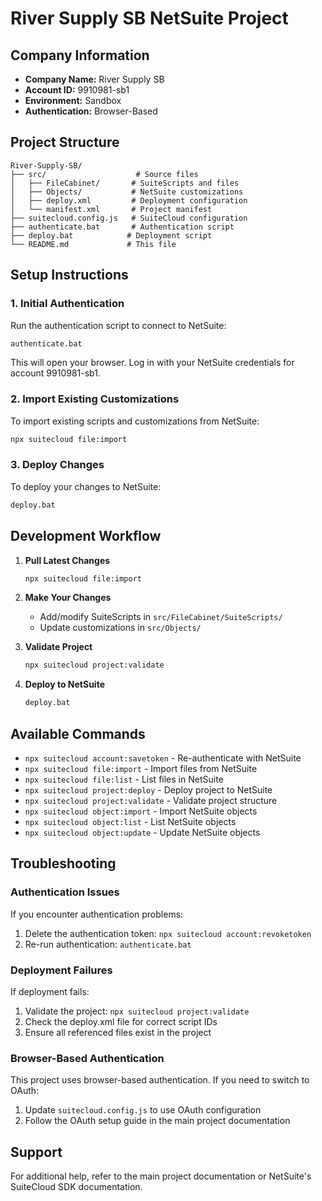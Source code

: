 # River Supply SB NetSuite Project

## Company Information
- **Company Name:** River Supply SB
- **Account ID:** 9910981-sb1
- **Environment:** Sandbox
- **Authentication:** Browser-Based

## Project Structure
```
River-Supply-SB/
├── src/                    # Source files
│   ├── FileCabinet/       # SuiteScripts and files
│   ├── Objects/           # NetSuite customizations
│   ├── deploy.xml         # Deployment configuration
│   └── manifest.xml       # Project manifest
├── suitecloud.config.js   # SuiteCloud configuration
├── authenticate.bat       # Authentication script
├── deploy.bat            # Deployment script
└── README.md             # This file
```

## Setup Instructions

### 1. Initial Authentication
Run the authentication script to connect to NetSuite:
```bash
authenticate.bat
```
This will open your browser. Log in with your NetSuite credentials for account 9910981-sb1.

### 2. Import Existing Customizations
To import existing scripts and customizations from NetSuite:
```bash
npx suitecloud file:import
```

### 3. Deploy Changes
To deploy your changes to NetSuite:
```bash
deploy.bat
```

## Development Workflow

1. **Pull Latest Changes**
   ```bash
   npx suitecloud file:import
   ```

2. **Make Your Changes**
   - Add/modify SuiteScripts in `src/FileCabinet/SuiteScripts/`
   - Update customizations in `src/Objects/`

3. **Validate Project**
   ```bash
   npx suitecloud project:validate
   ```

4. **Deploy to NetSuite**
   ```bash
   deploy.bat
   ```

## Available Commands

- `npx suitecloud account:savetoken` - Re-authenticate with NetSuite
- `npx suitecloud file:import` - Import files from NetSuite
- `npx suitecloud file:list` - List files in NetSuite
- `npx suitecloud project:deploy` - Deploy project to NetSuite
- `npx suitecloud project:validate` - Validate project structure
- `npx suitecloud object:import` - Import NetSuite objects
- `npx suitecloud object:list` - List NetSuite objects
- `npx suitecloud object:update` - Update NetSuite objects

## Troubleshooting

### Authentication Issues
If you encounter authentication problems:
1. Delete the authentication token: `npx suitecloud account:revoketoken`
2. Re-run authentication: `authenticate.bat`

### Deployment Failures
If deployment fails:
1. Validate the project: `npx suitecloud project:validate`
2. Check the deploy.xml file for correct script IDs
3. Ensure all referenced files exist in the project

### Browser-Based Authentication
This project uses browser-based authentication. If you need to switch to OAuth:
1. Update `suitecloud.config.js` to use OAuth configuration
2. Follow the OAuth setup guide in the main project documentation

## Support
For additional help, refer to the main project documentation or NetSuite's SuiteCloud SDK documentation.